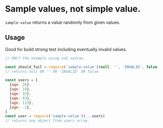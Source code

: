# Sample values, not simple value.

`sample-value` returns a value randomly from given values.

## Usage

Good for build strong test including eventually invalid values.

```js
// ONLY the example using es6 syntax.

const should_fail = require('sample-value')(null, '', 'INVALID', false)
// returns null OR '' OR 'INVALID' OR false

const users = [
  {age: 26},
  {age: 19},
  {age: 32},
  {age: 43},
  {age: 113},
  {age: -1},
]
const user = require('sample-value')(...users)
// returns any object from users array.
```
